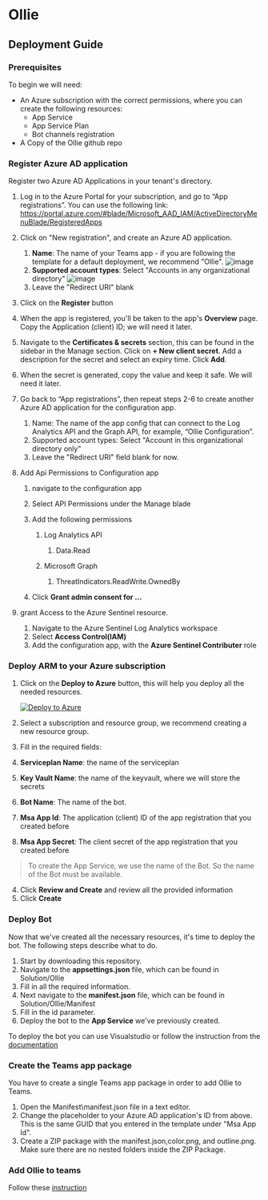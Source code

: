 # Ollie

## Deployment Guide

### Prerequisites

To begin we will need:

- An Azure subscription with the correct permissions, where you can create the following resources:
  - App Service
  - App Service Plan
  - Bot channels registration
- A Copy of the Ollie github repo

### Register Azure AD application

Register two Azure AD Applications in your tenant's directory.

1. Log in to the Azure Portal for your subscription, and go to “App registrations”. You can use the following link: https://portal.azure.com/#blade/Microsoft_AAD_IAM/ActiveDirectoryMenuBlade/RegisteredApps
2. Click on "New registration", and create an Azure AD application.

   1. **Name**: The name of your Teams app - if you are following the template for a default deployment, we recommend "Ollie".
![image](https://user-images.githubusercontent.com/83395176/135573524-3964d067-4a61-4871-bb6b-0754f9238320.png)
   2. **Supported account types**: Select "Accounts in any organizational directory"
![image](https://user-images.githubusercontent.com/83395176/135573558-cf28ed43-a650-48b5-a34f-c63c5ed11749.png)
   3. Leave the "Redirect URI" blank

3. Click on the **Register** button
4. When the app is registered, you'll be taken to the app's **Overview** page. Copy the Application (client) ID; we will need it later. 
5. Navigate to the **Certificates & secrets** section, this can be found in the sidebar in the Manage section. Click on **+ New client secret**. Add a description for the secret and select an expiry time. Click **Add**.
6. When the secret is generated, copy the value and keep it safe. We will need it later.
7. Go back to “App registrations”, then repeat steps 2-6 to create another Azure AD application for the configuration app.

   1. Name: The name of the app config that can connect to the Log Analytics API and the Graph API, for example, “Ollie Configuration”.
   2. Supported account types: Select "Account in this organizational directory only"
   3. Leave the "Redirect URI" field blank for now.   
8. Add Api Permissions to Configuration app

   1. navigate to the configuration app
   2. Select API Permissions under the Manage blade
   3. Add the following permissions

      1. Log Analytics API

         1. Data.Read

      2. Microsoft Graph

         1. ThreatIndicators.ReadWrite.OwnedBy

   4. Click **Grant admin consent for ...**

9. grant Access to the Azure Sentinel resource.
  
   1. Navigate to the Azure Sentinel Log Analytics workspace
   2. Select **Access Control(IAM)**
   3. Add the configuration app, with the **Azure Sentinel Contributer** role

### Deploy ARM to your Azure subscription

1. Click on the **Deploy to Azure** button, this will help you deploy all the needed resources.

   [![Deploy to Azure](https://aka.ms/deploytoazurebutton)](https://portal.azure.com/#create/Microsoft.Template/uri/https%3A%2F%2Fraw.githubusercontent.com%2Fthecollectiveconsulting%2FOllie%2Fmain%2FARMTemplates%2FazureDeploy.json)

2. Select a subscription and resource group, we recommend creating a new resource group.
3. Fill in the required fields:

  1. **Serviceplan Name**: the name of the serviceplan
  2. **Key Vault Name**: the name of the keyvault, where we will store the secrets
  3. **Bot Name**: The name of the bot.
  4. **Msa App Id**: The application (client) ID of the app registration that you created before
  5. **Msa App Secret**: The client secret of the app registration that you created before

> To create the App Service, we use the name of the Bot. So the name of the Bot must be available.

4. Click **Review and Create** and review all the provided information
5. Click **Create**

### Deploy Bot

Now that we've created all the necessary resources, it's time to deploy the bot. The following steps describe what to do.

1. Start by downloading this repository.
2. Navigate to the **appsettings.json** file, which can be found in Solution/Ollie
3. Fill in all the required information.
4. Next navigate to the **manifest.json** file, which can be found in Solution/Ollie/Manifest
5. Fill in the id parameter.
6. Deploy the bot to the **App Service** we've previously created.

To deploy the bot you can use Visualstudio or follow the instruction from the [documentation](https://docs.microsoft.com/en-us/azure/bot-service/bot-builder-deploy-az-cli?view=azure-bot-service-4.0&tabs=csharp#deploy-the-bot-to-azure)

### Create the Teams app package

You have to create a single Teams app package in order to add Ollie to Teams.

1. Open the Manifest\manifest.json file in a text editor.
2. Change the <MicrosoftAppId> placeholder to your Azure AD application's ID from above. This is the same GUID that you entered in the template under "Msa App Id".
3. Create a ZIP package with the manifest.json,color.png, and outline.png. Make sure there are no nested folders inside the ZIP Package.


### Add Ollie to teams

Follow these [instruction](https://docs.microsoft.com/en-us/MicrosoftTeams/manage-apps?toc=%2Fmicrosoftteams%2Fplatform%2Ftoc.json&bc=%2Fmicrosoftteams%2Fplatform%2Fbreadcrumb%2Ftoc.json#upload-an-app-package)
